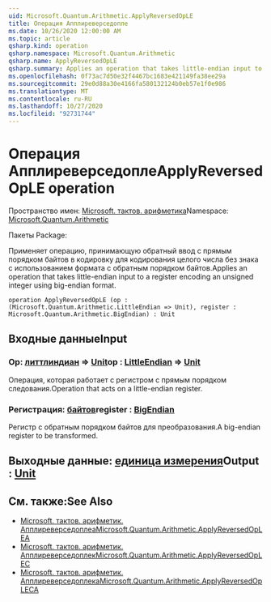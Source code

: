 ```yaml
---
uid: Microsoft.Quantum.Arithmetic.ApplyReversedOpLE
title: Операция Апплиреверседопле
ms.date: 10/26/2020 12:00:00 AM
ms.topic: article
qsharp.kind: operation
qsharp.namespace: Microsoft.Quantum.Arithmetic
qsharp.name: ApplyReversedOpLE
qsharp.summary: Applies an operation that takes little-endian input to a register encoding an unsigned integer using big-endian format.
ms.openlocfilehash: 0f73ac7d50e32f4467bc1683e421149fa38ee29a
ms.sourcegitcommit: 29e0d88a30e4166fa580132124b0eb57e1f0e986
ms.translationtype: MT
ms.contentlocale: ru-RU
ms.lasthandoff: 10/27/2020
ms.locfileid: "92731744"
---
```

# <a name="applyreversedople-operation"></a><span data-ttu-id="c009b-102">Операция Апплиреверседопле</span><span class="sxs-lookup"><span data-stu-id="c009b-102">ApplyReversedOpLE operation</span></span>

<span data-ttu-id="c009b-103">Пространство имен: [Microsoft. тактов. арифметика](xref:Microsoft.Quantum.Arithmetic)</span><span class="sxs-lookup"><span data-stu-id="c009b-103">Namespace: [Microsoft.Quantum.Arithmetic](xref:Microsoft.Quantum.Arithmetic)</span></span>

<span data-ttu-id="c009b-104">Пакеты [](https://nuget.org/packages/)</span><span class="sxs-lookup"><span data-stu-id="c009b-104">Package: [](https://nuget.org/packages/)</span></span>


<span data-ttu-id="c009b-105">Применяет операцию, принимающую обратный ввод с прямым порядком байтов в кодировку для кодирования целого числа без знака с использованием формата с обратным порядком байтов.</span><span class="sxs-lookup"><span data-stu-id="c009b-105">Applies an operation that takes little-endian input to a register encoding an unsigned integer using big-endian format.</span></span>

```qsharp
operation ApplyReversedOpLE (op : (Microsoft.Quantum.Arithmetic.LittleEndian => Unit), register : Microsoft.Quantum.Arithmetic.BigEndian) : Unit
```


## <a name="input"></a><span data-ttu-id="c009b-106">Входные данные</span><span class="sxs-lookup"><span data-stu-id="c009b-106">Input</span></span>

### <a name="op--littleendian--unit"></a><span data-ttu-id="c009b-107">Op: [литтлиндиан](xref:Microsoft.Quantum.Arithmetic.LittleEndian) => [Unit](xref:microsoft.quantum.lang-ref.unit)</span><span class="sxs-lookup"><span data-stu-id="c009b-107">op : [LittleEndian](xref:Microsoft.Quantum.Arithmetic.LittleEndian) => [Unit](xref:microsoft.quantum.lang-ref.unit)</span></span> 

<span data-ttu-id="c009b-108">Операция, которая работает с регистром с прямым порядком следования.</span><span class="sxs-lookup"><span data-stu-id="c009b-108">Operation that acts on a little-endian register.</span></span>


### <a name="register--bigendian"></a><span data-ttu-id="c009b-109">Регистрация: [байтов](xref:Microsoft.Quantum.Arithmetic.BigEndian)</span><span class="sxs-lookup"><span data-stu-id="c009b-109">register : [BigEndian](xref:Microsoft.Quantum.Arithmetic.BigEndian)</span></span>

<span data-ttu-id="c009b-110">Регистр с обратным порядком байтов для преобразования.</span><span class="sxs-lookup"><span data-stu-id="c009b-110">A big-endian register to be transformed.</span></span>



## <a name="output--unit"></a><span data-ttu-id="c009b-111">Выходные данные: [единица измерения](xref:microsoft.quantum.lang-ref.unit)</span><span class="sxs-lookup"><span data-stu-id="c009b-111">Output : [Unit](xref:microsoft.quantum.lang-ref.unit)</span></span>



## <a name="see-also"></a><span data-ttu-id="c009b-112">См. также:</span><span class="sxs-lookup"><span data-stu-id="c009b-112">See Also</span></span>

- [<span data-ttu-id="c009b-113">Microsoft. тактов. арифметик. Апплиреверседоплеа</span><span class="sxs-lookup"><span data-stu-id="c009b-113">Microsoft.Quantum.Arithmetic.ApplyReversedOpLEA</span></span>](xref:Microsoft.Quantum.Arithmetic.ApplyReversedOpLEA)
- [<span data-ttu-id="c009b-114">Microsoft. тактов. арифметик. Апплиреверседоплек</span><span class="sxs-lookup"><span data-stu-id="c009b-114">Microsoft.Quantum.Arithmetic.ApplyReversedOpLEC</span></span>](xref:Microsoft.Quantum.Arithmetic.ApplyReversedOpLEC)
- [<span data-ttu-id="c009b-115">Microsoft. тактов. арифметик. Апплиреверседоплека</span><span class="sxs-lookup"><span data-stu-id="c009b-115">Microsoft.Quantum.Arithmetic.ApplyReversedOpLECA</span></span>](xref:Microsoft.Quantum.Arithmetic.ApplyReversedOpLECA)